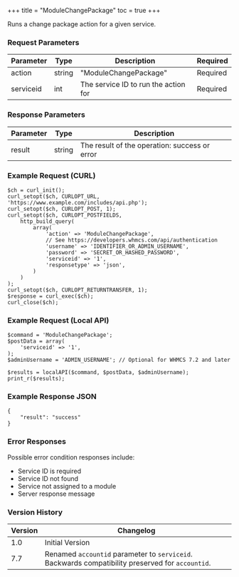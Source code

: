 +++
title = "ModuleChangePackage"
toc = true
+++

Runs a change package action for a given service.

### Request Parameters

| Parameter | Type | Description | Required |
| --------- | ---- | ----------- | -------- |
| action | string | "ModuleChangePackage" | Required |
| serviceid | int | The service ID to run the action for | Required |

### Response Parameters

| Parameter | Type | Description |
| --------- | ---- | ----------- |
| result | string | The result of the operation: success or error |


### Example Request (CURL)

```
$ch = curl_init();
curl_setopt($ch, CURLOPT_URL, 'https://www.example.com/includes/api.php');
curl_setopt($ch, CURLOPT_POST, 1);
curl_setopt($ch, CURLOPT_POSTFIELDS,
    http_build_query(
        array(
            'action' => 'ModuleChangePackage',
            // See https://developers.whmcs.com/api/authentication
            'username' => 'IDENTIFIER_OR_ADMIN_USERNAME',
            'password' => 'SECRET_OR_HASHED_PASSWORD',
            'serviceid' => '1',
            'responsetype' => 'json',
        )
    )
);
curl_setopt($ch, CURLOPT_RETURNTRANSFER, 1);
$response = curl_exec($ch);
curl_close($ch);
```


### Example Request (Local API)

```
$command = 'ModuleChangePackage';
$postData = array(
    'serviceid' => '1',
);
$adminUsername = 'ADMIN_USERNAME'; // Optional for WHMCS 7.2 and later

$results = localAPI($command, $postData, $adminUsername);
print_r($results);
```


### Example Response JSON

```
{
    "result": "success"
}
```


### Error Responses

Possible error condition responses include:

* Service ID is required
* Service ID not found
* Service not assigned to a module
* Server response message


### Version History

| Version | Changelog |
| ------- | --------- |
| 1.0 | Initial Version |
| 7.7 | Renamed `accountid` parameter to `serviceid`. Backwards compatibility preserved for `accountid`. |
